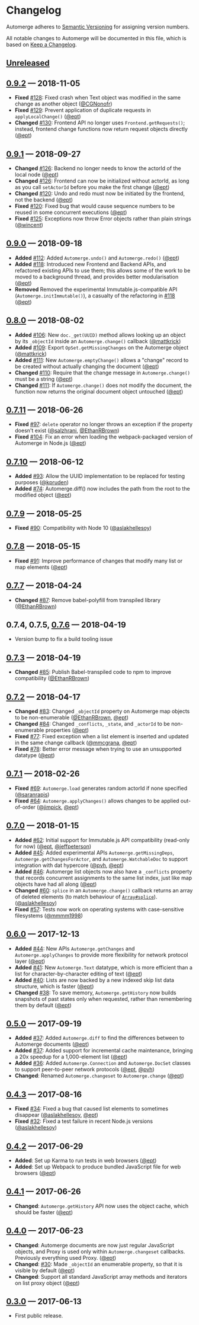 # Changelog

Automerge adheres to [Semantic Versioning](http://semver.org/spec/v2.0.0.html) for assigning
version numbers.

All notable changes to Automerge will be documented in this file, which
is based on [Keep a Changelog](http://keepachangelog.com/en/1.0.0/).

## [Unreleased]

## [0.9.2] — 2018-11-05

- **Fixed** [#128]: Fixed crash when Text object was modified in the same change as
  another object ([@CGNonofr])
- **Fixed** [#129]: Prevent application of duplicate requests in `applyLocalChange()` ([@ept])
- **Changed** [#130]: Frontend API no longer uses `Frontend.getRequests()`; instead, frontend
  change functions now return request objects directly ([@ept])

## [0.9.1] — 2018-09-27

- **Changed** [#126]: Backend no longer needs to know the actorId of the local node ([@ept])
- **Changed** [#126]: Frontend can now be initialized without actorId, as long as you call
  `setActorId` before you make the first change ([@ept])
- **Changed** [#120]: Undo and redo must now be initiated by the frontend, not the backend ([@ept])
- **Fixed** [#120]: Fixed bug that would cause sequence numbers to be reused in some concurrent
  executions ([@ept])
- **Fixed** [#125]: Exceptions now throw Error objects rather than plain strings ([@wincent])

## [0.9.0] — 2018-09-18

- **Added** [#112]: Added `Automerge.undo()` and `Automerge.redo()` ([@ept])
- **Added** [#118]: Introduced new Frontend and Backend APIs, and refactored existing APIs to use
  them; this allows some of the work to be moved to a background thread, and provides better
  modularisation ([@ept])
- **Removed** Removed the experimental Immutable.js-compatible API (`Automerge.initImmutable()`),
  a casualty of the refactoring in [#118] ([@ept])

## [0.8.0] — 2018-08-02

- **Added** [#106]: New `doc._get(UUID)` method allows looking up an object by its `_objectId`
  inside an `Automerge.change()` callback ([@mattkrick])
- **Added** [#109]: Export `OpSet.getMissingChanges` on the Automerge object ([@mattkrick])
- **Added** [#111]: New `Automerge.emptyChange()` allows a "change" record to be created without
  actually changing the document ([@ept])
- **Changed** [#110]: Require that the change message in `Automerge.change()` must be a string
  ([@ept])
- **Changed** [#111]: If `Automerge.change()` does not modify the document, the function now
  returns the original document object untouched ([@ept])

## [0.7.11] — 2018-06-26

- **Fixed** [#97]: `delete` operator no longer throws an exception if the property doesn't exist
  ([@salzhrani], [@EthanRBrown])
- **Fixed** [#104]: Fix an error when loading the webpack-packaged version of Automerge in Node.js
  ([@ept])

## [0.7.10] — 2018-06-12

- **Added** [#93]: Allow the UUID implementation to be replaced for testing purposes ([@kpruden])
- **Added** [#74]: Automerge.diff() now includes the path from the root to the modified object
  ([@ept])

## [0.7.9] — 2018-05-25

- **Fixed** [#90]: Compatibility with Node 10 ([@aslakhellesoy])

## [0.7.8] — 2018-05-15

- **Fixed** [#91]: Improve performance of changes that modify many list or map elements ([@ept])

## [0.7.7] — 2018-04-24

- **Changed** [#87]: Remove babel-polyfill from transpiled library ([@EthanRBrown])

## 0.7.4, 0.7.5, [0.7.6] — 2018-04-19

- Version bump to fix a build tooling issue

## [0.7.3] — 2018-04-19

- **Changed** [#85]: Publish Babel-transpiled code to npm to improve compatibility ([@EthanRBrown])

## [0.7.2] — 2018-04-17

- **Changed** [#83]: Changed `_objectId` property on Automerge map objects to be non-enumerable
  ([@EthanRBrown], [@ept])
- **Changed** [#84]: Changed `_conflicts`, `_state`, and `_actorId` to be non-enumerable
  properties ([@ept])
- **Fixed** [#77]: Fixed exception when a list element is inserted and updated in the same change
  callback ([@mmcgrana], [@ept])
- **Fixed** [#78]: Better error message when trying to use an unsupported datatype ([@ept])

## [0.7.1] — 2018-02-26

- **Fixed** [#69]: `Automerge.load` generates random actorId if none specified ([@saranrapjs])
- **Fixed** [#64]: `Automerge.applyChanges()` allows changes to be applied out-of-order
  ([@jimpick], [@ept])

## [0.7.0] — 2018-01-15

- **Added** [#62]: Initial support for Immutable.js API compatibility (read-only for now)
  ([@ept], [@jeffpeterson])
- **Added** [#45]: Added experimental APIs `Automerge.getMissingDeps`,
  `Automerge.getChangesForActor`, and `Automerge.WatchableDoc` to support integration with dat
  hypercore ([@pvh], [@ept])
- **Added** [#46]: Automerge list objects now also have a `_conflicts` property that records
  concurrent assignments to the same list index, just like map objects have had all along ([@ept])
- **Changed** [#60]: `splice` in an `Automerge.change()` callback returns an array of deleted
  elements (to match behaviour of
  [`Array#splice`](https://developer.mozilla.org/en-US/docs/Web/JavaScript/Reference/Global_Objects/Array/splice)).
  ([@aslakhellesoy])
- **Fixed** [#57]: Tests now work on operating systems with case-sensitive filesystems ([@mmmm1998])

## [0.6.0] — 2017-12-13

- **Added** [#44]: New APIs `Automerge.getChanges` and `Automerge.applyChanges` to provide more
  flexibility for network protocol layer ([@ept])
- **Added** [#41]: New `Automerge.Text` datatype, which is more efficient than a list for
  character-by-character editing of text ([@ept])
- **Added** [#40]: Lists are now backed by a new indexed skip list data structure, which is
  faster ([@ept])
- **Changed** [#38]: To save memory, `Automerge.getHistory` now builds snapshots of past states
  only when requested, rather than remembering them by default ([@ept])

## [0.5.0] — 2017-09-19

- **Added** [#37]: Added `Automerge.diff` to find the differences between to Automerge documents
  ([@ept])
- **Added** [#37]: Added support for incremental cache maintenance, bringing a 20x speedup for a
  1,000-element list ([@ept])
- **Added** [#36]: Added `Automerge.Connection` and `Automerge.DocSet` classes to support
  peer-to-peer network protocols ([@ept], [@pvh])
- **Changed**: Renamed `Automerge.changeset` to `Automerge.change` ([@ept])

## [0.4.3] — 2017-08-16

- **Fixed** [#34]: Fixed a bug that caused list elements to sometimes disappear
  ([@aslakhellesoy], [@ept])
- **Fixed** [#32]: Fixed a test failure in recent Node.js versions ([@aslakhellesoy])

## [0.4.2] — 2017-06-29

- **Added**: Set up Karma to run tests in web browsers ([@ept])
- **Added**: Set up Webpack to produce bundled JavaScript file for web browsers ([@ept])

## [0.4.1] — 2017-06-26

- **Changed**: `Automerge.getHistory` API now uses the object cache, which should be faster ([@ept])

## [0.4.0] — 2017-06-23

- **Changed**: Automerge documents are now just regular JavaScript objects, and Proxy is used only
  within `Automerge.changeset` callbacks. Previously everything used Proxy. ([@ept])
- **Changed**: [#30]: Made `_objectId` an enumerable property, so that it is visible by default
  ([@ept])
- **Changed**: Support all standard JavaScript array methods and iterators on list proxy object
  ([@ept])

## [0.3.0] — 2017-06-13

- First public release.


[Unreleased]: https://github.com/automerge/automerge/compare/v0.9.2...HEAD
[0.9.2]: https://github.com/automerge/automerge/compare/v0.9.1...v0.9.2
[0.9.1]: https://github.com/automerge/automerge/compare/v0.9.0...v0.9.1
[0.9.0]: https://github.com/automerge/automerge/compare/v0.8.0...v0.9.0
[0.8.0]: https://github.com/automerge/automerge/compare/v0.7.11...v0.8.0
[0.7.11]: https://github.com/automerge/automerge/compare/v0.7.10...v0.7.11
[0.7.10]: https://github.com/automerge/automerge/compare/v0.7.9...v0.7.10
[0.7.9]: https://github.com/automerge/automerge/compare/v0.7.8...v0.7.9
[0.7.8]: https://github.com/automerge/automerge/compare/v0.7.7...v0.7.8
[0.7.7]: https://github.com/automerge/automerge/compare/v0.7.6...v0.7.7
[0.7.6]: https://github.com/automerge/automerge/compare/v0.7.3...v0.7.6
[0.7.3]: https://github.com/automerge/automerge/compare/v0.7.2...v0.7.3
[0.7.2]: https://github.com/automerge/automerge/compare/v0.7.1...v0.7.2
[0.7.1]: https://github.com/automerge/automerge/compare/v0.7.0...v0.7.1
[0.7.0]: https://github.com/automerge/automerge/compare/v0.6.0...v0.7.0
[0.6.0]: https://github.com/automerge/automerge/compare/v0.5.0...v0.6.0
[0.5.0]: https://github.com/automerge/automerge/compare/v0.4.3...v0.5.0
[0.4.3]: https://github.com/automerge/automerge/compare/v0.4.2...v0.4.3
[0.4.2]: https://github.com/automerge/automerge/compare/v0.4.1...v0.4.2
[0.4.1]: https://github.com/automerge/automerge/compare/v0.4.0...v0.4.2
[0.4.0]: https://github.com/automerge/automerge/compare/v0.3.0...v0.4.0
[0.3.0]: https://github.com/automerge/automerge/compare/v0.2.0...v0.3.0

[#130]: https://github.com/automerge/automerge/pull/130
[#129]: https://github.com/automerge/automerge/pull/129
[#128]: https://github.com/automerge/automerge/pull/128
[#126]: https://github.com/automerge/automerge/pull/126
[#125]: https://github.com/automerge/automerge/pull/125
[#120]: https://github.com/automerge/automerge/pull/120
[#118]: https://github.com/automerge/automerge/pull/118
[#112]: https://github.com/automerge/automerge/pull/112
[#111]: https://github.com/automerge/automerge/pull/111
[#110]: https://github.com/automerge/automerge/pull/110
[#109]: https://github.com/automerge/automerge/pull/109
[#106]: https://github.com/automerge/automerge/issues/106
[#104]: https://github.com/automerge/automerge/issues/104
[#97]: https://github.com/automerge/automerge/issues/97
[#93]: https://github.com/automerge/automerge/pull/93
[#91]: https://github.com/automerge/automerge/pull/91
[#90]: https://github.com/automerge/automerge/pull/90
[#87]: https://github.com/automerge/automerge/pull/87
[#85]: https://github.com/automerge/automerge/pull/85
[#84]: https://github.com/automerge/automerge/pull/84
[#83]: https://github.com/automerge/automerge/pull/83
[#78]: https://github.com/automerge/automerge/issues/78
[#77]: https://github.com/automerge/automerge/pull/77
[#74]: https://github.com/automerge/automerge/pull/74
[#69]: https://github.com/automerge/automerge/pull/69
[#64]: https://github.com/automerge/automerge/pull/64
[#62]: https://github.com/automerge/automerge/pull/62
[#60]: https://github.com/automerge/automerge/pull/60
[#57]: https://github.com/automerge/automerge/pull/57
[#46]: https://github.com/automerge/automerge/issues/46
[#45]: https://github.com/automerge/automerge/pull/45
[#44]: https://github.com/automerge/automerge/pull/44
[#41]: https://github.com/automerge/automerge/pull/41
[#40]: https://github.com/automerge/automerge/pull/40
[#38]: https://github.com/automerge/automerge/issues/38
[#37]: https://github.com/automerge/automerge/pull/37
[#36]: https://github.com/automerge/automerge/pull/36
[#34]: https://github.com/automerge/automerge/pull/34
[#32]: https://github.com/automerge/automerge/pull/32
[#30]: https://github.com/automerge/automerge/pull/30

[@aslakhellesoy]: https://github.com/aslakhellesoy
[@CGNonofr]: https://github.com/CGNonofr
[@EthanRBrown]: https://github.com/EthanRBrown
[@jeffpeterson]: https://github.com/jeffpeterson
[@jimpick]: https://github.com/jimpick
[@ept]: https://github.com/ept
[@kpruden]: https://github.com/kpruden
[@mattkrick]: https://github.com/mattkrick
[@mmcgrana]: https://github.com/mmcgrana
[@mmmm1998]: https://github.com/mmmm1998
[@pvh]: https://github.com/pvh
[@salzhrani]: https://github.com/salzhrani
[@saranrapjs]: https://github.com/saranrapjs
[@wincent]: https://github.com/wincent

